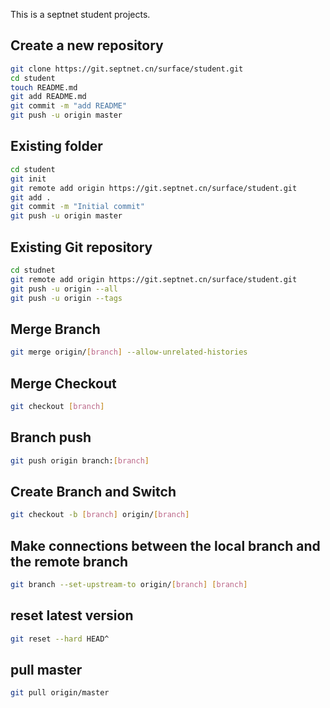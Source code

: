 This is a septnet student projects.


## Create a new repository
```bash
git clone https://git.septnet.cn/surface/student.git
cd student
touch README.md
git add README.md
git commit -m "add README"
git push -u origin master
```

## Existing folder
```bash
cd student
git init
git remote add origin https://git.septnet.cn/surface/student.git
git add .
git commit -m "Initial commit"
git push -u origin master
```

## Existing Git repository
```bash
cd studnet
git remote add origin https://git.septnet.cn/surface/student.git
git push -u origin --all
git push -u origin --tags
```
## Merge Branch
```bash
git merge origin/[branch] --allow-unrelated-histories
```

## Merge Checkout
```bash
git checkout [branch]
```

## Branch push
```bash
git push origin branch:[branch]
```

## Create Branch and Switch 
```bash
git checkout -b [branch] origin/[branch]
```

## Make connections between the local branch and the remote branch 
```bash
git branch --set-upstream-to origin/[branch] [branch]
```

## reset latest version
```bash
git reset --hard HEAD^
```

## pull master
```bash
git pull origin/master
```
<!-- 
## How to use this template

*This template does not work on its own*. The shared files for each starter are found in the [ionic2-app-base repo](https://github.com/ionic-team/ionic2-app-base).

To use this template, either create a new ionic project using the ionic node.js utility, or copy the files from this repository into the [Starter App Base](https://github.com/ionic-team/ionic2-app-base).

### With the Ionic CLI:

Take the name after `ionic2-starter-`, and that is the name of the template to be used when using the `ionic start` command below:

```bash
$ sudo npm install -g ionic cordova
$ ionic start myTabs tabs
```

Then, to run it, cd into `myTabs` and run:

```bash
$ ionic cordova platform add ios
$ ionic cordova run ios
```

Substitute ios for android if not on a Mac.
 -->